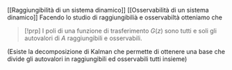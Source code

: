 [[Raggiungibilità di un sistema dinamico]]
[[Osservabilità di un sistema dinamico]]
Facendo lo studio di raggiungibilià e osservabiltà otteniamo che

>[!prp]
>I poli di una funzione di trasferimento $G(z)$ sono tutti e soli gli autovalori di $A$ raggiungibili e osservabili.

(Esiste la decomposizione di Kalman che permette di ottenere una base che divide gli autovalori in raggiungibili ed osservabili tutti insieme)
